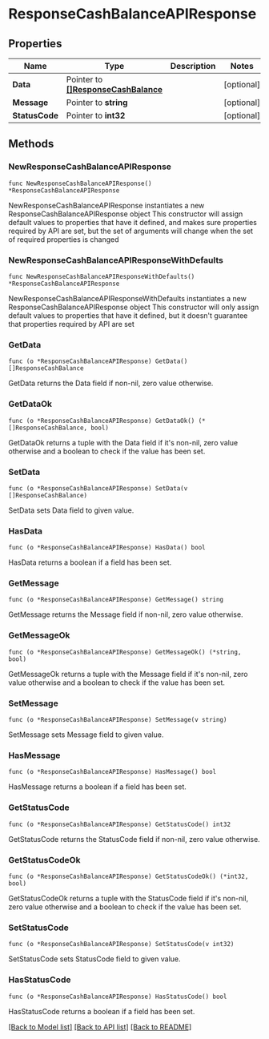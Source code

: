 # ResponseCashBalanceAPIResponse

## Properties

Name | Type | Description | Notes
------------ | ------------- | ------------- | -------------
**Data** | Pointer to [**[]ResponseCashBalance**](ResponseCashBalance.md) |  | [optional] 
**Message** | Pointer to **string** |  | [optional] 
**StatusCode** | Pointer to **int32** |  | [optional] 

## Methods

### NewResponseCashBalanceAPIResponse

`func NewResponseCashBalanceAPIResponse() *ResponseCashBalanceAPIResponse`

NewResponseCashBalanceAPIResponse instantiates a new ResponseCashBalanceAPIResponse object
This constructor will assign default values to properties that have it defined,
and makes sure properties required by API are set, but the set of arguments
will change when the set of required properties is changed

### NewResponseCashBalanceAPIResponseWithDefaults

`func NewResponseCashBalanceAPIResponseWithDefaults() *ResponseCashBalanceAPIResponse`

NewResponseCashBalanceAPIResponseWithDefaults instantiates a new ResponseCashBalanceAPIResponse object
This constructor will only assign default values to properties that have it defined,
but it doesn't guarantee that properties required by API are set

### GetData

`func (o *ResponseCashBalanceAPIResponse) GetData() []ResponseCashBalance`

GetData returns the Data field if non-nil, zero value otherwise.

### GetDataOk

`func (o *ResponseCashBalanceAPIResponse) GetDataOk() (*[]ResponseCashBalance, bool)`

GetDataOk returns a tuple with the Data field if it's non-nil, zero value otherwise
and a boolean to check if the value has been set.

### SetData

`func (o *ResponseCashBalanceAPIResponse) SetData(v []ResponseCashBalance)`

SetData sets Data field to given value.

### HasData

`func (o *ResponseCashBalanceAPIResponse) HasData() bool`

HasData returns a boolean if a field has been set.

### GetMessage

`func (o *ResponseCashBalanceAPIResponse) GetMessage() string`

GetMessage returns the Message field if non-nil, zero value otherwise.

### GetMessageOk

`func (o *ResponseCashBalanceAPIResponse) GetMessageOk() (*string, bool)`

GetMessageOk returns a tuple with the Message field if it's non-nil, zero value otherwise
and a boolean to check if the value has been set.

### SetMessage

`func (o *ResponseCashBalanceAPIResponse) SetMessage(v string)`

SetMessage sets Message field to given value.

### HasMessage

`func (o *ResponseCashBalanceAPIResponse) HasMessage() bool`

HasMessage returns a boolean if a field has been set.

### GetStatusCode

`func (o *ResponseCashBalanceAPIResponse) GetStatusCode() int32`

GetStatusCode returns the StatusCode field if non-nil, zero value otherwise.

### GetStatusCodeOk

`func (o *ResponseCashBalanceAPIResponse) GetStatusCodeOk() (*int32, bool)`

GetStatusCodeOk returns a tuple with the StatusCode field if it's non-nil, zero value otherwise
and a boolean to check if the value has been set.

### SetStatusCode

`func (o *ResponseCashBalanceAPIResponse) SetStatusCode(v int32)`

SetStatusCode sets StatusCode field to given value.

### HasStatusCode

`func (o *ResponseCashBalanceAPIResponse) HasStatusCode() bool`

HasStatusCode returns a boolean if a field has been set.


[[Back to Model list]](../README.md#documentation-for-models) [[Back to API list]](../README.md#documentation-for-api-endpoints) [[Back to README]](../README.md)


